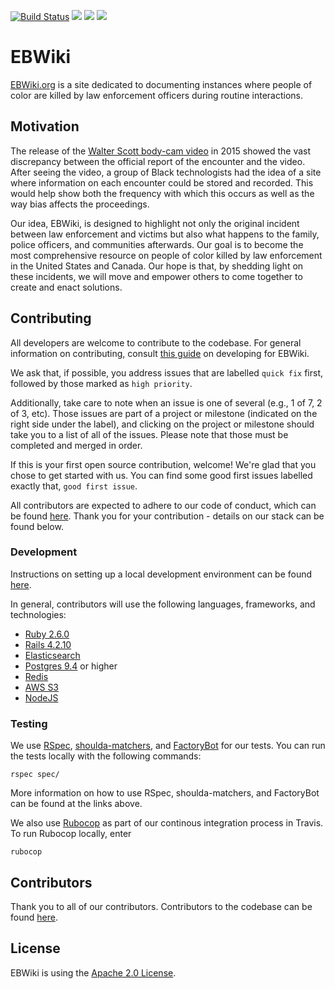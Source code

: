 <p><a href="https://travis-ci.org/EBWiki/EBWiki"><img src="https://travis-ci.org/EBWiki/EBWiki.svg?branch=master" alt="Build Status" style="max-width:100%;"></a>  <a href="https://codeclimate.com/github/EBWiki/EBWiki"><img src="https://codeclimate.com/github/EBWiki/EBWiki/badges/gpa.svg" /></a> <a href="https://codeclimate.com/github/EBWiki/EBWiki/coverage"><img src="https://codeclimate.com/github/EBWiki/EBWiki/badges/coverage.svg" /></a> <a href="https://www.codetriage.com/ebwiki/ebwiki"><img src="https://www.codetriage.com/ebwiki/ebwiki/badges/users.svg" /></a></p>

# EBWiki

[EBWiki.org](http://ebwiki.org) is a site dedicated to documenting instances where people of color are killed by law enforcement officers during routine interactions.  

## Motivation

The release of the [Walter Scott body-cam video](https://ebwiki.org/cases/walter-scott) in 2015 showed the vast discrepancy between the official report of the encounter and the video.  After seeing the video, a group of Black technologists had the idea of a site where information on each encounter could be stored and recorded. This would help show both the frequency with which this occurs as well as the way bias affects the proceedings.

Our idea, EBWiki, is designed to highlight not only the original incident between law enforcement and victims but also what happens to the family, police officers, and communities afterwards. Our goal is to become the most comprehensive resource on people of color killed by law enforcement in the United States and Canada.  Our hope is that, by shedding light on these incidents, we will move and empower others to come together to create and enact solutions.

## Contributing

All developers are welcome to contribute to the codebase.  For general information on contributing, consult [this guide](docs/DEVELOPMENT.md) on developing for EBWiki.

We ask that, if possible, you address issues that are labelled `quick fix` first, followed by those marked as `high priority`.  

Additionally, take care to note when an issue is one of several (e.g., 1 of 7, 2 of 3, etc).  Those issues are part of a project or milestone (indicated on the right side under the label), and clicking on the project or milestone should take you to a list of all of the issues.  Please note that those must be completed and merged in order.   

If this is your first open source contribution, welcome!  We're glad that you chose to get started with us.  You can find some good first issues labelled exactly that, `good first issue`.

All contributors are expected to adhere to our code of conduct, which can be found [here](docs/CODE_OF_CONDUCT.md).  Thank you for your contribution - details on our stack can be found below.

### Development

Instructions on setting up a local development environment can be found [here](docs/SETUP_LOCALLY.md).  

In general, contributors will use the following languages, frameworks, and technologies:

* [Ruby 2.6.0](https://www.ruby-lang.org/en/downloads/)
* [Rails 4.2.10](http://rubyonrails.org/)
* [Elasticsearch](https://www.elastic.co/products/elasticsearch)
* [Postgres 9.4](https://www.postgresql.org/) or higher
* [Redis](https://redis.io/)
* [AWS S3](https://aws.amazon.com/free/)
* [NodeJS](https://nodejs.org/en/)


### Testing

We use [RSpec](https://github.com/rspec/rspec-rails), [shoulda-matchers](http://matchers.shoulda.io/), and [FactoryBot](https://github.com/thoughtbot/factory_bot) for our tests.  You can run the tests locally with the following commands:

```
rspec spec/
```

More information on how to use RSpec, shoulda-matchers, and FactoryBot can be found at the links above.  

We also use [Rubocop](https://github.com/bbatsov/rubocop) as part of our continous integration process in Travis.  To run Rubocop locally, enter

```
rubocop
```

## Contributors

Thank you to all of our contributors.  Contributors to the codebase can be found [here](https://github.com/BOWiki/BOW/graphs/contributors).

## License

EBWiki is using the [Apache 2.0 License](LICENSE.txt).
